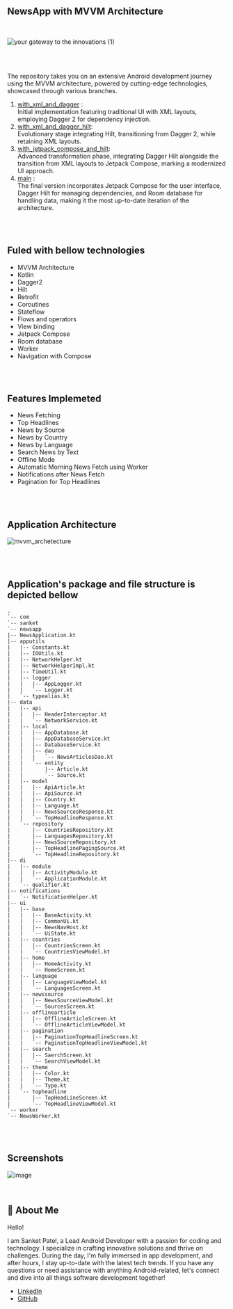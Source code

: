 ## NewsApp with MVVM Architecture   
<br>

![your gateway to the innovations (1)](https://github.com/sanketpatel29/NewsApp/assets/41280216/ccaf4e40-cab8-4dd6-9af3-b9504fef11b8)

<br>
<br>

The repository takes you on an extensive Android development journey using the MVVM architecture, powered by cutting-edge technologies, showcased through various branches.

1. [with_xml_and_dagger](https://link-url-here.org](https://github.com/sanketpatel29/NewsApp/tree/with_xml_and_dagger)) : <br> Initial implementation featuring traditional UI with XML layouts, employing Dagger 2 for dependency injection.
2. [with_xml_and_dagger_hilt](https://github.com/sanketpatel29/NewsApp/tree/with_xml_and_dagger_hilt): <br> Evolutionary stage integrating Hilt, transitioning from Dagger 2, while retaining XML layouts.
3. [with_jetpack_compose_and_hilt](https://github.com/sanketpatel29/NewsApp/tree/with_jetpack_compose_and_hilt): <br> Advanced transformation phase, integrating Dagger Hilt alongside the transition from XML layouts to Jetpack Compose, marking a modernized UI approach.
4. [main](https://github.com/sanketpatel29/NewsApp/tree/main) : <br> The final version incorporates Jetpack Compose for the user interface, Dagger Hilt for managing dependencies, and Room database for handling data, making it the most up-to-date iteration of the architecture.
   
<br>
<br>

## Fuled with bellow technologies
- MVVM Architecture
- Kotlin
- Dagger2
- Hilt
- Retrofit
- Coroutines
- Stateflow
- Flows and operators
- View binding
- Jetpack Compose
- Room database
- Worker
- Navigation with Compose

<br>
<br>


## Features Implemeted

- News Fetching
- Top Headlines
- News by Source
- News by Country
- News by Language
- Search News by Text
- Offline Mode
- Automatic Morning News Fetch using Worker
- Notifications after News Fetch
- Pagination for Top Headlines


<br>
<br>

## Application Architecture 

![mvvm_archetecture](https://github.com/sanketpatel29/NewsApp/assets/41280216/dad7a0ff-e328-41ff-a238-9a03cc35354e)

<br>
<br>

## Application's package and file structure is depicted bellow


```
.
`-- com
`-- sanket
`-- newsapp
|-- NewsApplication.kt
|-- apputils
|   |-- Constants.kt
|   |-- IOUtils.kt
|   |-- NetworkHelper.kt
|   |-- NetworkHelperImpl.kt
|   |-- TimeUtil.kt
|   |-- logger
|   |   |-- AppLogger.kt
|   |   `-- Logger.kt
|   `-- typealias.kt
|-- data
|   |-- api
|   |   |-- HeaderInterceptor.kt
|   |   `-- NetworkService.kt
|   |-- local
|   |   |-- AppDatabase.kt
|   |   |-- AppDatabaseService.kt
|   |   |-- DatabaseService.kt
|   |   |-- dao
|   |   |   `-- NewsArticlesDao.kt
|   |   `-- entity
|   |       |-- Article.kt
|   |       `-- Source.kt
|   |-- model
|   |   |-- ApiArticle.kt
|   |   |-- ApiSource.kt
|   |   |-- Country.kt
|   |   |-- Language.kt
|   |   |-- NewsSourcesResponse.kt
|   |   `-- TopHeadlineResponse.kt
|   `-- repository
|       |-- CountriesRepository.kt
|       |-- LanguagesRepository.kt
|       |-- NewsSourceRepository.kt
|       |-- TopHeadlinePagingSource.kt
|       `-- TopHeadlineRepository.kt
|-- di
|   |-- module
|   |   |-- ActivityModule.kt
|   |   `-- ApplicationModule.kt
|   `-- qualifier.kt
|-- notifications
|   `-- NotificationHelper.kt
|-- ui
|   |-- base
|   |   |-- BaseActivity.kt
|   |   |-- CommonUi.kt
|   |   |-- NewsNavHost.kt
|   |   `-- UiState.kt
|   |-- countries
|   |   |-- CountriesScreen.kt
|   |   `-- CountriesViewModel.kt
|   |-- home
|   |   |-- HomeActivity.kt
|   |   `-- HomeScreen.kt
|   |-- language
|   |   |-- LanguageViewModel.kt
|   |   `-- LanguagesScreen.kt
|   |-- newssource
|   |   |-- NewsSourceViewModel.kt
|   |   `-- SourcesScreen.kt
|   |-- offlinearticle
|   |   |-- OfflineArticleScreen.kt
|   |   `-- OfflineArticleViewModel.kt
|   |-- pagination
|   |   |-- PaginationTopHeadlineScreen.kt
|   |   `-- PaginationTopHeadlineViewModel.kt
|   |-- search
|   |   |-- SaerchScreen.kt
|   |   `-- SearchViewModel.kt
|   |-- theme
|   |   |-- Color.kt
|   |   |-- Theme.kt
|   |   `-- Type.kt
|   `-- topheadline
|       |-- TopHeadLineScreen.kt
|       `-- TopHeadlineViewModel.kt
`-- worker
`-- NewsWorker.kt
```

<br>
<br>

## Screenshots

![image](https://github.com/sanketpatel29/NewsApp/assets/41280216/008582c1-ac87-4388-a785-3c3a36a3a432)

<br>

## 🚀 About Me

Hello! <br>

I am Sanket Patel, a Lead Android Developer with a passion for coding and technology. I specialize in crafting innovative solutions and thrive on challenges. During the day, I'm fully immersed in app development, and after hours, I stay up-to-date with the latest tech trends. If you have any questions or need assistance with anything Android-related, let's connect and dive into all things software development together!
- [LinkedIn](https://www.linkedin.com/in/sanket-patel-56164734/)
- [GitHub](https://github.com/sanketpatel29)
